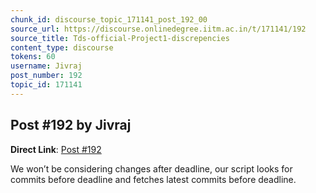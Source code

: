 ```yaml
---
chunk_id: discourse_topic_171141_post_192_00
source_url: https://discourse.onlinedegree.iitm.ac.in/t/171141/192
source_title: Tds-official-Project1-discrepencies
content_type: discourse
tokens: 60
username: Jivraj
post_number: 192
topic_id: 171141
---
```


## Post #192 by Jivraj

**Direct Link**: [Post #192](https://discourse.onlinedegree.iitm.ac.in/t/171141/192)

We won’t be considering changes after deadline, our script looks for commits before deadline and fetches latest commits before deadline.
